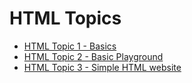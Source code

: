 # HTML Topics

- [HTML Topic 1 - Basics](https://github.com/macoto00/Frontend-Developer-Code-Lessons/tree/main/HTML%20Topics/Topics/Topic%201)
- [HTML Topic 2 - Basic Playground ](https://github.com/macoto00/Frontend-Developer-Code-Lessons/tree/main/HTML%20Topics/Topics/Topic%202)
- [HTML Topic 3 - Simple HTML website ](https://github.com/macoto00/Frontend-Developer-Code-Lessons/tree/main/HTML%20Topics/Topics/Topic%203)

